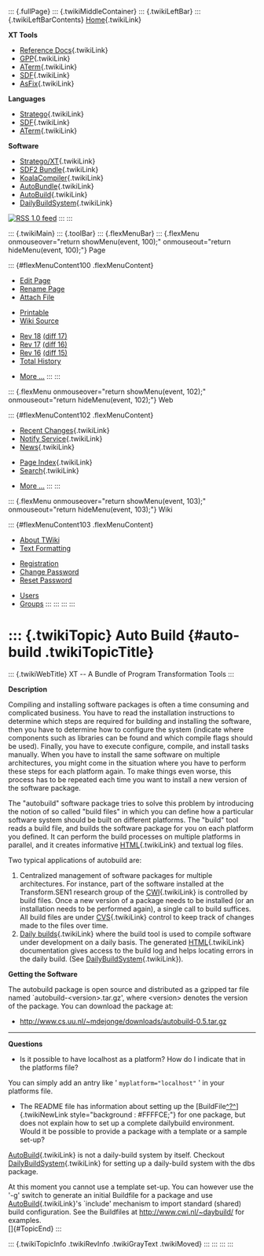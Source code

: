 ::: {.fullPage}
::: {.twikiMiddleContainer}
::: {.twikiLeftBar}
::: {.twikiLeftBarContents}
[Home](WebHome){.twikiLink}

**XT Tools**

-   [Reference Docs](ToolReference){.twikiLink}
-   [GPP](GenericPrettyPrinter){.twikiLink}
-   [ATerm](ATermTools){.twikiLink}
-   [SDF](SdfTools){.twikiLink}
-   [AsFix](AsFixTools){.twikiLink}

**Languages**

-   [Stratego](../Stratego/WebHome){.twikiLink}
-   [SDF](../Sdf/WebHome){.twikiLink}
-   [ATerm](ATermFormat){.twikiLink}

**Software**

-   [Stratego/XT](../Stratego/StrategoDownload){.twikiLink}
-   [SDF2 Bundle](../Sdf/SdfBundle){.twikiLink}
-   [KoalaCompiler](KoalaCompiler){.twikiLink}
-   [AutoBundle](AutoBundle){.twikiLink}
-   [AutoBuild](AutoBuild){.twikiLink}
-   [DailyBuildSystem](DailyBuildSystem){.twikiLink}

[![](http://www.program-transformation.org/twiki/pub/rss.gif "RSS 1.0 feed")](http://www.program-transformation.org/twiki/bin/view/Tools/WebRss?skin=rss)
:::
:::

::: {.twikiMain}
::: {.toolBar}
::: {.flexMenuBar}
::: {.flexMenu onmouseover="return showMenu(event, 100);" onmouseout="return hideMenu(event, 100);"}
Page

::: {#flexMenuContent100 .flexMenuContent}
-   [Edit
    Page](http://www.program-transformation.org/edit/Tools/AutoBuild?t=1536825758)
-   [Rename
    Page](http://www.program-transformation.org/rename/Tools/AutoBuild)
-   [Attach
    File](http://www.program-transformation.org/attach/Tools/AutoBuild)

<!-- -->

-   [Printable](http://www.program-transformation.org/view/Tools/AutoBuild?skin=print.pattern)
-   [Wiki
    Source](http://www.program-transformation.org/view/Tools/AutoBuild?skin=text&raw=on&contenttype=text/plain)

<!-- -->

-   [Rev
    18](http://www.program-transformation.org/view/Tools/AutoBuild?rev=1.18)
    [(diff 17)](http://www.program-transformation.org/rdiff/Tools/AutoBuild?rev1=1.18&rev2=1.17)
-   [Rev
    17](http://www.program-transformation.org/view/Tools/AutoBuild?rev=1.17)
    [(diff 16)](http://www.program-transformation.org/rdiff/Tools/AutoBuild?rev1=1.17&rev2=1.16)
-   [Rev
    16](http://www.program-transformation.org/view/Tools/AutoBuild?rev=1.16)
    [(diff 15)](http://www.program-transformation.org/rdiff/Tools/AutoBuild?rev1=1.16&rev2=1.15)
-   [Total
    History](http://www.program-transformation.org/rdiff/Tools/AutoBuild)

<!-- -->

-   [More
    \...](http://www.program-transformation.org/oops/Tools/AutoBuild?template=oopsmore&param1=1.18&param2=1.18)
:::
:::

::: {.flexMenu onmouseover="return showMenu(event, 102);" onmouseout="return hideMenu(event, 102);"}
Web

::: {#flexMenuContent102 .flexMenuContent}
-   [Recent Changes](WebChanges){.twikiLink}
-   [Notify Service](WebNotify){.twikiLink}
-   [News](WebNews){.twikiLink}

<!-- -->

-   [Page Index](WebIndex){.twikiLink}
-   [Search](WebSearch){.twikiLink}

<!-- -->

-   [More
    \...](http://www.program-transformation.org/oops/Tools/AutoBuild?template=oopsmore&param1=1.18&param2=1.18)
:::
:::

::: {.flexMenu onmouseover="return showMenu(event, 103);" onmouseout="return hideMenu(event, 103);"}
Wiki

::: {#flexMenuContent103 .flexMenuContent}
-   [About
    TWiki](http://www.program-transformation.org/view/TWiki/WebHome)
-   [Text
    Formatting](http://www.program-transformation.org/view/TWiki/TextFormattingRules)

<!-- -->

-   [Registration](http://www.program-transformation.org/view/TWiki/TWikiRegistration)
-   [Change
    Password](http://www.program-transformation.org/view/TWiki/ChangePassword)
-   [Reset
    Password](http://www.program-transformation.org/view/TWiki/ResetPassword)

<!-- -->

-   [Users](http://www.program-transformation.org/view/Main/TWikiUsers)
-   [Groups](http://www.program-transformation.org/view/Main/TWikiGroups)
:::
:::
:::
:::

::: {.twikiTopic}
Auto Build {#auto-build .twikiTopicTitle}
==========

::: {.twikiWebTitle}
XT \-- A Bundle of Program Transformation Tools
:::

**Description**

Compiling and installing software packages is often a time consuming and
complicated business. You have to read the installation instructions to
determine which steps are required for building and installing the
software, then you have to determine how to configure the system
(indicate where components such as libraries can be found and which
compile flags should be used). Finally, you have to execute configure,
compile, and install tasks manually. When you have to install the same
software on multiple architectures, you might come in the situation
where you have to perform these steps for each platform again. To make
things even worse, this process has to be repeated each time you want to
install a new version of the software package.

The \"autobuild\" software package tries to solve this problem by
introducing the notion of so called \"build files\" in which you can
define how a particular software system should be built on different
platforms. The \"build\" tool reads a build file, and builds the
software package for you on each platform you defined. It can perform
the build processes on multiple platforms in parallel, and it creates
informative [HTML](../Transform/HTML){.twikiLink} and textual log files.

Two typical applications of autobuild are:

1.  Centralized management of software packages for multiple
    architectures. For instance, part of the software installed at the
    Transform.SEN1 research group of the
    [CWI](../Transform/CWI){.twikiLink} is controlled by build files.
    Once a new version of a package needs to be installed (or an
    installation needs to be performed again), a single call to build
    suffices. All build files are under
    [CVS](../Transform/CVS){.twikiLink} control to keep track of changes
    made to the files over time.
2.  [Daily builds](DailyBuildSystem){.twikiLink} where the build tool is
    used to compile software under development on a daily basis. The
    generated [HTML](../Transform/HTML){.twikiLink} documentation gives
    access to the build log and helps locating errors in the daily
    build. (See [DailyBuildSystem](DailyBuildSystem){.twikiLink}).

**Getting the Software**

The autobuild package is open source and distributed as a gzipped tar
file named \`autobuild-\<version\>.tar.gz\', where \<version\> denotes
the version of the package. You can download the package at:

-   <http://www.cs.uu.nl/~mdejonge/downloads/autobuild-0.5.tar.gz>

------------------------------------------------------------------------

**Questions**

-   Is it possible to have localhost as a platform? How do I indicate
    that in the platforms file?

You can simply add an antry like \' `myplatform="localhost"` \' in your
platforms file.

-   The README file has information about setting up the
    [BuildFile[^?^](http://www.program-transformation.org/edit/Tools/BuildFile?topicparent=Tools.AutoBuild)]{.twikiNewLink
    style="background : #FFFFCE;"} for one package, but does not explain
    how to set up a complete dailybuild environment. Would it be
    possible to provide a package with a template or a sample set-up?

[AutoBuild](AutoBuild){.twikiLink} is not a daily-build system by
itself. Checkout [DailyBuildSystem](DailyBuildSystem){.twikiLink} for
setting up a daily-build system with the dbs package.

At this moment you cannot use a template set-up. You can however use the
\'-g\' switch to generate an initial Buildfile for a package and use
[AutoBuild](AutoBuild){.twikiLink}\'s \`include\' mechanism to import
standard (shared) build configuration. See the Buildfiles at
<http://www.cwi.nl/~daybuild/> for examples.\
[]{#TopicEnd}
:::

::: {.twikiTopicInfo .twikiRevInfo .twikiGrayText .twikiMoved}
:::
:::
:::
:::
